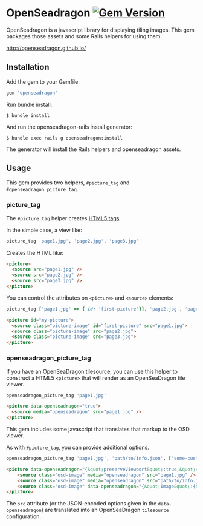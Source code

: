 # OpenSeadragon [![Gem Version](https://badge.fury.io/rb/openseadragon.png)](http://badge.fury.io/rb/openseadragon)

OpenSeadragon is a javascript library for displaying tiling images. This gem packages those assets and some Rails helpers for using them.

http://openseadragon.github.io/

## Installation

Add the gem to your Gemfile:

```ruby
gem 'openseadragon'
```

Run bundle install: 

```
$ bundle install
```

And run the openseadragon-rails install generator:

```
$ bundle exec rails g openseadragon:install
```

The generator will install the Rails helpers and openseadragon assets.

## Usage

This gem provides two helpers, `#picture_tag` and `#openseadragon_picture_tag`.


### picture_tag

The `#picture_tag` helper creates [HTML5 <picture> tags](http://www.w3.org/TR/html-picture-element/).

In the simple case, a view like:

```ruby
picture_tag 'page1.jpg', 'page2.jpg', 'page3.jpg'
```

Creates the HTML like:

```html
<picture>
  <source src="page1.jpg" />
  <source src="page2.jpg" />
  <source src="page3.jpg" />
</picture>
```

You can control the attributes on `<picture>` and `<source>` elements:

```ruby
picture_tag ['page1.jpg' => { id: 'first-picture'}], 'page2.jpg', 'page3.jpg', { class: "picture-image" }, { id: 'my-picture'}
```

```html
<picture id="my-picture">
  <source class="picture-image" id="first-picture" src="page1.jpg">
  <source class="picture-image" src="page2.jpg">
  <source class="picture-image" src="page3.jpg">
</picture>
```

### openseadragon_picture_tag

If you have an OpenSeaDragon tilesource, you can use this helper to construct a HTML5 `<picture>` that will render as an OpenSeaDragon tile viewer.

```ruby
openseadragon_picture_tag 'page1.jpg'
```

```html
<picture data-openseadragon="true">
  <source media="openseadragon" src="page1.jpg" />
</picture>
```

This gem includes some javascript that translates that markup to the OSD viewer.

As with `#picture_tag`, you can provide additional options.

```ruby
openseadragon_picture_tag 'page1.jpg', 'path/to/info.json', ['some-custom-tilesource' => { Image: {  xmlns: "...", Url: '...', Format: 'jpg', Overlap: 2}}], { class: 'osd-image'}, { data: { openseadragon: { preserveViewport: true, visibilityRatio: 1}}}
```

```html
<picture data-openseadragon="{&quot;preserveViewport&quot;:true,&quot;visibilityRatio&quot;:1}">
    <source class="osd-image" media="openseadragon" src="page1.jpg" />
    <source class="osd-image" media="openseadragon" src="path/to/info.json" />
    <source class="osd-image" data-openseadragon="{&quot;Image&quot;:{&quot;xmlns&quot;:&quot;...&quot;,&quot;Url&quot;:&quot;...&quot;,&quot;Format&quot;:&quot;jpg&quot;,&quot;Overlap&quot;:2}}" media="openseadragon" src="some-custom-tilesource" />
</picture>
```

The `src` attribute (or the JSON-encoded options given in the `data-openseadragon`) are translated  into an OpenSeaDragon `tilesource` configuration.
